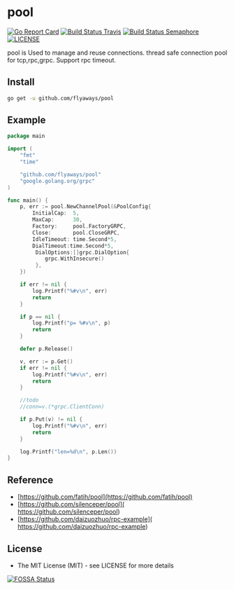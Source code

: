 # pool
[![Go Report Card](https://goreportcard.com/badge/github.com/flyaways/pool?style=flat-square)](https://goreportcard.com/report/github.com/flyaways/pool)
[![Build Status Travis](https://travis-ci.org/flyaways/pool.svg?branch=master)](https://travis-ci.org/flyaways/pool)
[![Build Status Semaphore](https://semaphoreci.com/api/v1/flyaways/pool/branches/master/shields_badge.svg)](https://semaphoreci.com/flyaways/pool)
[![LICENSE](https://img.shields.io/badge/licence-Apache%202.0-brightgreen.svg?style=flat-square)](https://github.com/flyaways/pool/blob/master/LICENSE)

pool is Used to manage and reuse connections.
thread safe connection pool for tcp,rpc,grpc. 
Support rpc timeout.

## Install
```sh
go get -u github.com/flyaways/pool
```

## Example
```go
package main

import (
	"fmt"
	"time"

	"github.com/flyaways/pool"
	"google.golang.org/grpc"
)

func main() { 
	p, err := pool.NewChannelPool(&PoolConfig{
		InitialCap:  5,
		MaxCap:      30,
		Factory:     pool.FactoryGRPC,
		Close:       pool.CloseGRPC,
		IdleTimeout: time.Second*5,
		DialTimeout:time.Second*5,
		 DialOptions:[]grpc.DialOption{
         	grpc.WithInsecure()
		 },
	})

	if err != nil {
		log.Printf("%#v\n", err)
		return
	}

	if p == nil {
		log.Printf("p= %#v\n", p)
		return
	}

	defer p.Release()

	v, err := p.Get()
	if err != nil {
		log.Printf("%#v\n", err)
		return
	}

	//todo
	//conn=v.(*grpc.ClientConn)

	if p.Put(v) != nil {
		log.Printf("%#v\n", err)
		return
	}

	log.Printf("len=%d\n", p.Len())
}

```

## Reference
 * [https://github.com/fatih/pool](https://github.com/fatih/pool)
 * [https://github.com/silenceper/pool]( https://github.com/silenceper/pool)
 * [https://github.com/daizuozhuo/rpc-example]( https://github.com/daizuozhuo/rpc-example)

## License
* The MIT License (MIT) - see LICENSE for more details

[![FOSSA Status](https://app.fossa.io/api/projects/git%2Bhttps%3A%2F%2Fgithub.com%2Fflyaways%2Fpool.svg?type=large)](https://app.fossa.io/projects/git%2Bhttps%3A%2F%2Fgithub.com%2Fflyaways%2Fpool?ref=badge_large)
